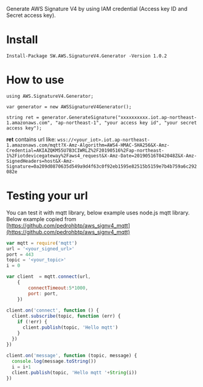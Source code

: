 Generate AWS Signature V4 by using IAM credential (Access key ID and Secret access key).
# Install
```Install-Package SW.AWS.SignatureV4.Generator -Version 1.0.2```

# How to use
`using AWS.SignatureV4.Generator;`

```var generator = new AWSSignatureV4Generator();```

```string ret = generator.GenerateSignature("xxxxxxxxxx.iot.ap-northeast-1.amazonaws.com", "ap-northeast-1", "your access key id", "your secret access key");```

**ret** contains url like: 
```wss://<your_iot>.iot.ap-northeast-1.amazonaws.com/mqtt?X-Amz-Algorithm=AWS4-HMAC-SHA256&X-Amz-Credential=AKIAZQKM55U7B3CIWRLZ%2F20190516%2Fap-northeast-1%2Fiotdevicegateway%2Faws4_request&X-Amz-Date=20190516T042048Z&X-Amz-SignedHeaders=host&X-Amz-Signature=0a209d0870635d549a9d4f63c0f92eb1595e82515b5159e7b4b759a6c292082e```

# Testing your url

You can test it with mqtt library, below example uses node.js mqtt library.
Below example copied from [https://github.com/pedrohbtp/aws_signv4_mqtt](https://github.com/pedrohbtp/aws_signv4_mqtt)

```javascript
var mqtt = require('mqtt')
url = '<your_signed_url>'
port = 443
topic = '<your_topic>'
i = 0

var client  = mqtt.connect(url,
    {
        connectTimeout:5*1000,
        port: port,
    })
 
client.on('connect', function () {
  client.subscribe(topic, function (err) {
    if (!err) {
      client.publish(topic, 'Hello mqtt')
    }
  })
})
 
client.on('message', function (topic, message) {
  console.log(message.toString())
  i = i+1
  client.publish(topic, 'Hello mqtt '+String(i))
})
```
